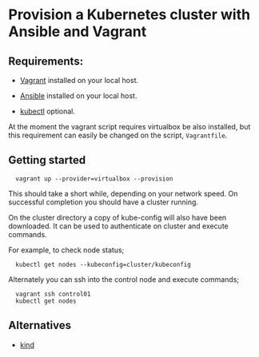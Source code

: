 Provision a Kubernetes cluster with Ansible and Vagrant
===========================================

## Requirements:

* [Vagrant](https://developer.hashicorp.com/vagrant/docs/installation) installed on your local host.

* [Ansible](https://docs.ansible.com/ansible/latest/installation_guide/intro_installation.html) installed on your local host.

* [kubectl](https://kubernetes.io/docs/tasks/tools/install-kubectl-linux/#install-using-native-package-management) optional.

At the moment the vagrant script requires virtualbox be also installed, but this requirement
can easily be changed on the script, `Vagrantfile`.

## Getting started

```commandline
  vagrant up --provider=virtualbox --provision
```

This should take a short while, depending on your network speed. On successful completion you should have a cluster running.

On the cluster directory a copy of kube-config will also have been downloaded. It can be used to authenticate on cluster and execute commands.

For example, to check node status;

```commandline
  kubectl get nodes --kubeconfig=cluster/kubeconfig
```

Alternately you can ssh into the control node and execute commands;

```commandline
  vagrant ssh control01
  kubectl get nodes
```

## Alternatives

* [kind](https://github.com/kubernetes-sigs/kind)
